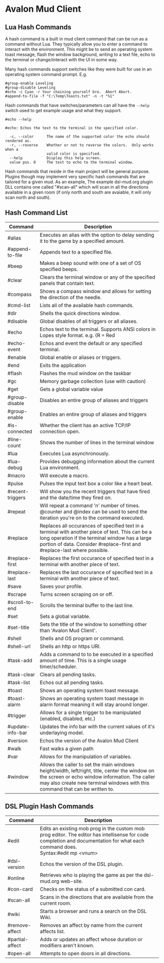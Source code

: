 # Avalon Mud Client

## Lua Hash Commands

A hash command is a built in mud client command that can be run as a command without Lua.  They typically allow you to enter a command to interact with the environment.  This might be to send an operating system toast message, flash the window background, writing to a text file, echo to the terminal or change/interact with the UI in some way.

Many hash commands support switches like they were built for use in an operating system command prompt.  E.g.

```
#group-enable Leveling
#group-disable Leveling
#echo -c Cyan -r Your chaining yourself bro.  Abort Abort.
#append-to-file -f "C:\Temp\Toasts.txt" -n -t "%1"
```

Hash commands that have switches/parameters can all have the `--help` switch used to get example usage and what they support.

```
#echo --help

#echo: Echos the text to the terminal in the specified color.

  -c, --color      The name of the supported color the echo should rendered as.
  -r, --reverse    Whether or not to reverse the colors.  Only works when a
                   valid color is specified.
  --help           Display this help screen.
  value pos. 0     The text to echo to the terminal window.
```

Hash commands that reside in the main project will be general purpose.  Plugins though may implement very specific hash commands that are tailored for a given mud.  As an example, The example dsl-mud.org plugin DLL contains one called "#scan-all" which will scan in all the directions available in a given room (if only north and south are avaiable, it will only scan north and south).

## Hash Command List

|Command|Description|
|-------|-----------|
|#alias|Executes an alias with the option to delay sending it to the game by a specified amount.|
|#append-to-file|Appends text to a specified file.|
|#beep|Makes a beep sound with one of a set of OS specified beeps.|
|#clear|Clears the terminal window or any of the specified panels that contain text.|
|#compass|Shows a compass window and allows for setting the direction of the needle.|
|#cmd-list|Lists all of the available hash commands.|
|#dir|Shells the quick directions window.|
|#disable|Global disables of all triggers or all aliases.|
|#echo|Echos text to the terminal.  Supports ANSI colors in Lopes style format.  e.g. {R = Red|
|#echo-event|Echos and event the default or any specified terminal.|
|#enable|Global enable or aliases or triggers.|
|#end|Exits the application|
|#flash|Flashes the mud window on the taskbar|
|#gc|Memory garbage collection (use with caution)|
|#get|Gets a global variable value|
|#group-disable|Disables an entire group of aliases and triggers|
|#group-enable|Enables an entire group of aliases and triggers|
|#is-connected|Whether the client has an active TCP/IP connection open.|
|#line-count|Shows the number of lines in the terminal window|
|#lua|Executes Lua asynchronously.|
|#lua-debug|Provides debugging information about the current Lua environment.|
|#macro|Will execute a macro.|
|#pulse|Pulses the input text box a color like a heart beat.|
|#recent-triggers|Will show you the recent triggers that have fired and the date/time they fired on.|
|#repeat|Will repeat a command 'n' number of times. @counter and @index can be used to send the iteration you're on to the command executed.|
|#replace|Replaces all occurances of specified text in a terminal with another piece of text.  This can be a long operation if the terminal window has a large portion of data.  Consider #replace-first and #replace-last where possible.|
|#replace-first|Replaces the first occurance of specified text in a terminal with another piece of text.|
|#replace-last|Replaces the last occurance of specified text in a terminal with another piece of text.|
|#save|Saves your profile.|
|#scrape|Turns screen scraping on or off.|
|#scroll-to-end|Scrolls the terminal buffer to the last line.|
|#set|Sets a global variable.|
|#set-title|Sets the title of the window to something other than 'Avalon Mud Client'.|
|#shell|Shells and OS program or command.|
|#shell-url|Shells an http or https URl.|
|#task-add|Adds a command to to be executed in a specified amount of time.  This is a single usage timer/scheduler.|
|#task-clear|Clears all pending tasks.|
|#task-list|Echos out all pending tasks.|
|#toast|Shows an operating system toast message.|
|#toast-alarm|Shows an operating system toast message in alarm format meaning it will stay around longer.|
|#trigger|Allows for a single trigger to be manipulated (enabled, disabled, etc.)|
|#update-info-bar|Updates the info bar with the current values of it's underlaying model.|
|#version|Echos the version of the Avalon Mud Client|
|#walk|Fast walks a given path|
|#var|Allows for the manipulation of variables.|
|#window|Allows the caller to set the main windows height/width, left/right, title, center the window on the screen or echo window information.  The caller may also create new terminal windows with this command that can be written to.|

## DSL Plugin Hash Commands

|Command|Description|
|-------|-----------|
|#edit|Edits an existing mob prog in the custom mob prog editor.  The editor has intellisense for code completion and documentation for what each command does.<br />Syntax:#edit mp &lt;vnum&gt;|
|#dsl-version|Echos the version of the DSL plugin.|
|#online|Retrieves who is playing the game as per the dsl-mud.org web-site.|
|#con-card|Checks on the status of a submitted con card.|
|#scan-all|Scans in the directions that are available from the current room.|
|#wiki|Starts a browser and runs a search on the DSL Wiki.|
|#remove-affect|Removes an affect by name from the current affects list.|
|#partial-affect|Adds or updates an affect whose duration or modifiers aren't known.|
|#open-all|Attempts to open doors in all directions.|